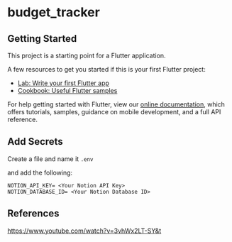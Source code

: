 # budget_tracker

## Getting Started

This project is a starting point for a Flutter application.

A few resources to get you started if this is your first Flutter project:

- [Lab: Write your first Flutter app](https://flutter.dev/docs/get-started/codelab)
- [Cookbook: Useful Flutter samples](https://flutter.dev/docs/cookbook)

For help getting started with Flutter, view our
[online documentation](https://flutter.dev/docs), which offers tutorials,
samples, guidance on mobile development, and a full API reference.


## Add Secrets

Create a file and name it `.env`

and add the following:

```
NOTION_API_KEY= <Your Notion API Key>
NOTION_DATABASE_ID= <Your Notion Database ID>
```

## References

https://www.youtube.com/watch?v=3vhWx2LT-SY&t

